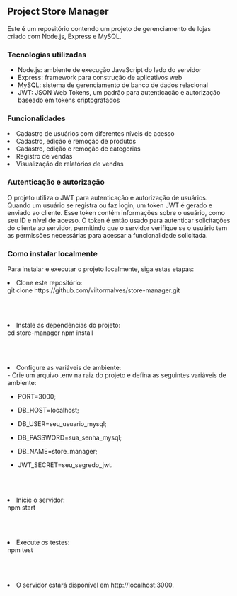 <h2 align="left">Project Store Manager</h2>

<p>Este é um repositório contendo um projeto de gerenciamento de lojas criado com Node.js, Express e MySQL.</p>

<h3>Tecnologias utilizadas</h3>


- Node.js: ambiente de execução JavaScript do lado do servidor
- Express: framework para construção de aplicativos web
- MySQL: sistema de gerenciamento de banco de dados relacional
- JWT: JSON Web Tokens, um padrão para autenticação e autorização baseado em tokens criptografados


<h3>Funcionalidades</h3>

<li>Cadastro de usuários com diferentes níveis de acesso</li>
<li>Cadastro, edição e remoção de produtos</li>
<li>Cadastro, edição e remoção de categorias</li>
<li>Registro de vendas</li>
<li>Visualização de relatórios de vendas</li>

<h3>Autenticação e autorização</h3>

O projeto utiliza o JWT para autenticação e autorização de usuários. Quando um usuário se registra ou faz login, um token JWT é gerado e enviado ao cliente. Esse token contém informações sobre o usuário, como seu ID e nível de acesso. O token é então usado para autenticar solicitações do cliente ao servidor, permitindo que o servidor verifique se o usuário tem as permissões necessárias para acessar a funcionalidade solicitada.

<h3>Como instalar localmente</h3>

Para instalar e executar o projeto localmente, siga estas etapas:

<li>Clone este repositório:</li>
git clone https://github.com/viitormalves/store-manager.git

<br></br>

<li>Instale as dependências do projeto:</li>
cd store-manager
npm install

<br></br>

<li>Configure as variáveis de ambiente:</li>
- Crie um arquivo .env na raiz do projeto e defina as seguintes variáveis de ambiente:

- PORT=3000;

- DB_HOST=localhost;

- DB_USER=seu_usuario_mysql;

- DB_PASSWORD=sua_senha_mysql;

- DB_NAME=store_manager;

- JWT_SECRET=seu_segredo_jwt.

<br></br>

<li>Inicie o servidor:</li>
npm start

<br></br>

<li>Execute os testes:</li>
npm test

<br></br>

<li>O servidor estará disponível em http://localhost:3000.</li>
